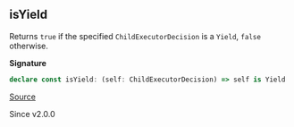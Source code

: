 ## isYield

Returns `true` if the specified `ChildExecutorDecision` is a `Yield`, `false`
otherwise.

**Signature**

```ts
declare const isYield: (self: ChildExecutorDecision) => self is Yield
```

[Source](https://github.com/Effect-TS/effect/tree/main/packages/effect/src/ChildExecutorDecision.ts#L122)

Since v2.0.0